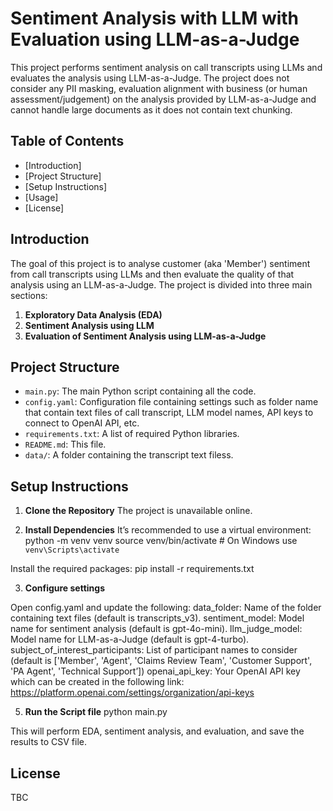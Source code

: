 # Sentiment Analysis with LLM with Evaluation using LLM-as-a-Judge

This project performs sentiment analysis on call transcripts using LLMs and evaluates the analysis using LLM-as-a-Judge. The project does not consider any PII masking, evaluation alignment with business (or human assessment/judgement) on the analysis provided by LLM-as-a-Judge and cannot handle large documents as it does not contain text chunking.

## Table of Contents

- [Introduction]
- [Project Structure]
- [Setup Instructions]
- [Usage]
- [License]

## Introduction

The goal of this project is to analyse customer (aka 'Member') sentiment from call transcripts using LLMs and then evaluate the quality of that analysis using an LLM-as-a-Judge. The project is divided into three main sections:

1. **Exploratory Data Analysis (EDA)**
2. **Sentiment Analysis using LLM**
3. **Evaluation of Sentiment Analysis using LLM-as-a-Judge**

## Project Structure

- `main.py`: The main Python script containing all the code.
- `config.yaml`: Configuration file containing settings such as folder name that contain text files of call transcript, LLM model names, API keys to connect to OpenAI API, etc.
- `requirements.txt`: A list of required Python libraries.
- `README.md`: This file.
- `data/`: A folder containing the transcript text filess.

## Setup Instructions

1. **Clone the Repository**
The project is unavailable online.

2. **Install Dependencies**
It’s recommended to use a virtual environment:
python -m venv venv
source venv/bin/activate  # On Windows use `venv\Scripts\activate`

Install the required packages:
pip install -r requirements.txt

3. **Configure settings**

Open config.yaml and update the following:
data_folder: Name of the folder containing text files (default is transcripts_v3).
sentiment_model: Model name for sentiment analysis (default is gpt-4o-mini).
llm_judge_model: Model name for LLM-as-a-Judge (default is gpt-4-turbo).
subject_of_interest_participants: List of participant names to consider (default is ['Member', 'Agent', 'Claims Review Team', 'Customer Support', 'PA Agent', 'Technical Support’])
openai_api_key: Your OpenAI API key which can be created in the following link: https://platform.openai.com/settings/organization/api-keys

5. **Run the Script file**
python main.py

This will perform EDA, sentiment analysis, and evaluation, and save the results to CSV file.

## License

TBC